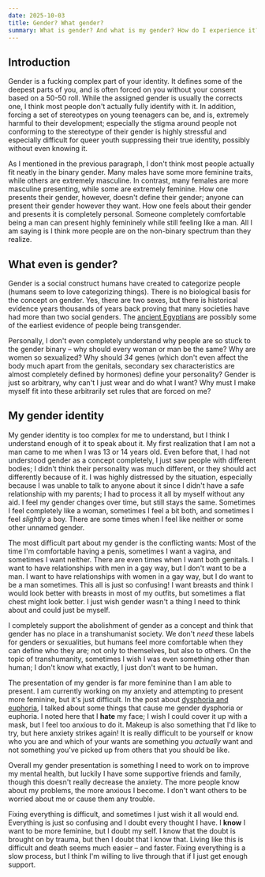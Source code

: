 ```yaml
---
date: 2025-10-03
title: Gender? What gender?
summary: What is gender? And what is my gender? How do I experience it?
---
```

## Introduction
Gender is a fucking complex part of your identity. It defines some of the deepest parts of you, and is often forced on you without your consent based on a 50-50 roll. While the assigned gender is usually the corrects one, I think most people don't actually fully identify with it. In addition, forcing a set of stereotypes on young teenagers can be, and is, extremely harmful to their development; especially the stigma around people not conforming to the stereotype of their gender is highly stressful and especially difficult for queer youth suppressing their true identity, possibly without even knowing it.

As I mentioned in the previous paragraph, I don't think most people actually fit neatly in the binary gender. Many males have some more feminine traits, while others are extremely masculine. In contrast, many females are more masculine presenting, while some are extremely feminine. How one presents their gender, however, doesn't define their gender; anyone can present their gender however they want. How one feels about their gender and presents it is completely personal. Someone completely comfortable being a man can present highly femininely while still feeling like a man. All I am saying is I think more people are on the non-binary spectrum than they realize.


## What even is gender?
Gender is a social construct humans have created to categorize people (humans seem to love categorizing things). There is no biological basis for the concept on gender. Yes, there are two sexes, but there is historical evidence years thousands of years back proving that many societies have had more than two social genders. The [ancient Egyptians](https://heritage-key.com/blogs/ann/transgender-mummy-discovered-birmingham-museum-collection/) are possibly some of the earliest evidence of people being transgender.

Personally, I don't even completely understand why people are so stuck to the gender binary – why should every woman or man be the same? Why are women so sexualized? Why should *34* genes (which don't even affect the body much apart from the genitals, secondary sex characteristics are almost completely defined by hormones) define your personality? Gender is just so arbitrary, why can't I just wear and do what I want? Why must I make myself fit into these arbitrarily set rules that are forced on me?


## My gender identity
My gender identity is too complex for me to understand, but I think I understand enough of it to speak about it. My first realization that I am not a man came to me when I was 13 or 14 years old. Even before that, I had not understood gender as a concept completely, I just saw people with different bodies; I didn't think their personality was much different, or they should act differently because of it. I was highly distressed by the situation, especially because I was unable to talk to anyone about it since I didn't have a safe relationship with my parents; I had to process it all by myself without any aid. I feel my gender changes over time, but still stays the same. Sometimes I feel completely like a woman, sometimes I feel a bit both, and sometimes I feel *slightly* a boy. There are some times when I feel like neither or some other unnamed gender.

The most difficult part about my gender is the conflicting wants: Most of the time I'm comfortable having a penis, sometimes I want a vagina, and sometimes I want neither. There are even times when I want both genitals. I want to have relationships with men in a gay way, but I don't want to be a man. I want to have relationships with women in a gay way, but I do want to be a man sometimes. This all is just so confusing! I want breasts and think I would look better with breasts in most of my outfits, but sometimes a flat chest might look better. I just wish gender wasn't a thing I need to think about and could just be myself.

I completely support the abolishment of gender as a concept and think that gender has no place in a transhumanist society. We don't *need* these labels for genders or sexualities, but humans feel more comfortable when they can define who they are; not only to themselves, but also to others. On the topic of transhumanity, sometimes I wish I was even something other than human; I don't know what exactly, I just don't want to be human.

The presentation of my gender is far more feminine than I am able to present. I am currently working on my anxiety and attempting to present more feminine, but it's just difficult. In the post about [dysphoria and euphoria](https://blog.katvef.fi/posts/dysphoria_and_euphoria), I talked about some things that cause me gender dysphoria or euphoria. I noted here that I **hate** my face; I wish I could cover it up with a mask, but I feel too anxious to do it. Makeup is also something that I'd like to try, but here anxiety strikes again! It is really difficult to be yourself or know who you are and which of your wants are something you *actually* want and not something you've picked up from others that you should be like.

Overall my gender presentation is something I need to work on to improve my mental health, but luckily I have some supportive friends and family, though this doesn't really decrease the anxiety. The more people know about my problems, the more anxious I become. I don't want others to be worried about me or cause them any trouble.

Fixing everything is difficult, and sometimes I just wish it all would end. Everything is just so confusing and I doubt every thought I have. I **know** I want to be more feminine, but I doubt my self. I know that the doubt is brought on by trauma, but then I doubt that I know that. Living like this is difficult and death seems much easier – and faster. Fixing everything is a slow process, but I think I'm willing to live through that if I just get enough support.
